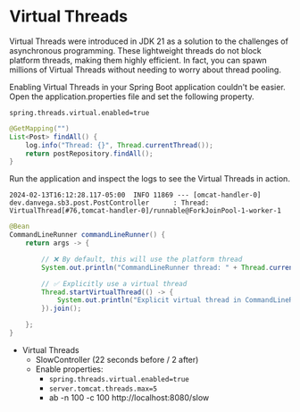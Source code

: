 # Virtual Threads

Virtual Threads were introduced in JDK 21 as a solution to the challenges of asynchronous programming. These lightweight threads do not block platform threads, making them highly efficient. In fact, you can spawn millions of Virtual Threads without needing to worry about thread pooling.

Enabling Virtual Threads in your Spring Boot application couldn't be easier. Open the application.properties file and set the following property.

```
spring.threads.virtual.enabled=true
```

```java
@GetMapping("")
List<Post> findAll() {
    log.info("Thread: {}", Thread.currentThread());
    return postRepository.findAll();
}
```
Run the application and inspect the logs to see the Virtual Threads in action.

```
2024-02-13T16:12:28.117-05:00  INFO 11869 --- [omcat-handler-0] dev.danvega.sb3.post.PostController      : Thread: VirtualThread[#76,tomcat-handler-0]/runnable@ForkJoinPool-1-worker-1
```

```java
@Bean
CommandLineRunner commandLineRunner() {
    return args -> {

        // ❌ By default, this will use the platform thread
        System.out.println("CommandLineRunner thread: " + Thread.currentThread());

        // ✅ Explicitly use a virtual thread
        Thread.startVirtualThread(() -> {
            System.out.println("Explicit virtual thread in CommandLineRunner: " + Thread.currentThread());
        }).join();

    };
}
```


- Virtual Threads
    - SlowController (22 seconds before / 2 after)
    - Enable properties:
        - `spring.threads.virtual.enabled=true`
        - `server.tomcat.threads.max=5`
        - ab -n 100 -c 100 http://localhost:8080/slow